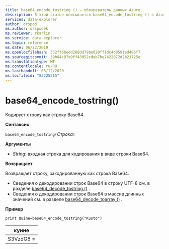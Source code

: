 ```yaml
---
title: base64_encode_tostring () — обозреватель данных Azure
description: В этой статье описывается base64_encode_tostring () в Azure обозреватель данных.
services: data-explorer
author: orspod
ms.author: orspodek
ms.reviewer: rkarlin
ms.service: data-explorer
ms.topic: reference
ms.date: 06/22/2019
ms.openlocfilehash: 332ff6bedd268dd79be020ff1dc4d0591ed486f7
ms.sourcegitcommit: 39b04c97e9ff43052cdeb7be7422072d2b21725e
ms.translationtype: MT
ms.contentlocale: ru-RU
ms.lasthandoff: 05/12/2020
ms.locfileid: "83225315"
---
```

# <a name="base64_encode_tostring"></a>base64_encode_tostring()

Кодирует строку как строку Base64.

**Синтаксис**

`base64_encode_tostring(`*Строка*`)`

**Аргументы**

* *String*: входная строка для кодирования в виде строки Base64.

**Возвращает**

Возвращает строку, закодированную как строка Base64.

* Сведения о декодировании строк Base64 в строку UTF-8 см. в разделе [base64_decode_tostring ()](base64_decode_tostringfunction.md) .
* Сведения о декодировании строк Base64 в массив длинных значений см. в разделе [base64_decode_toarray ()](base64_decode_toarrayfunction.md) .


**Пример**

<!-- csl: https://help.kusto.windows.net:443/Samples -->
```kusto
print Quine=base64_encode_tostring("Kusto")
```

|куине   |
|--------|
|S3VzdG8 =|
